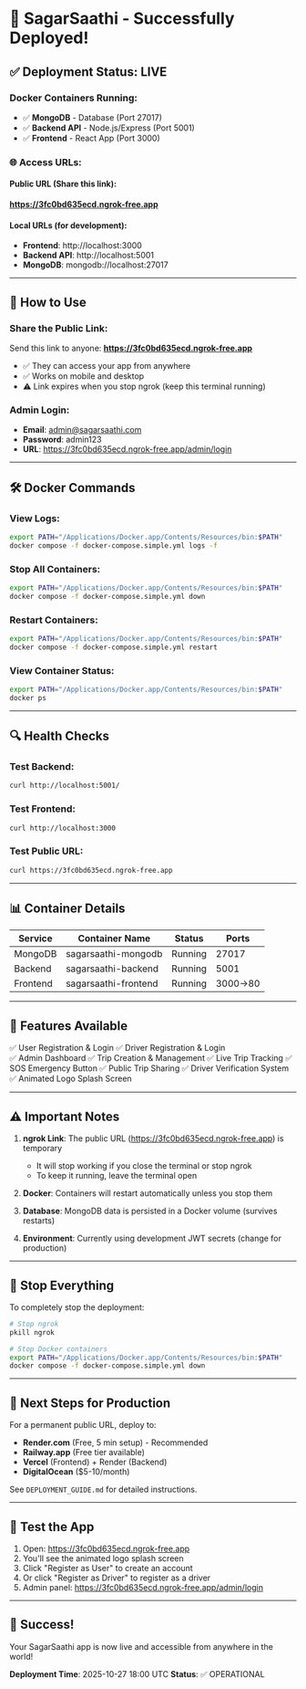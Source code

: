 # 🚀 SagarSaathi - Successfully Deployed!

## ✅ Deployment Status: LIVE

### Docker Containers Running:
- ✅ **MongoDB** - Database (Port 27017)
- ✅ **Backend API** - Node.js/Express (Port 5001)
- ✅ **Frontend** - React App (Port 3000)

### 🌐 Access URLs:

#### Public URL (Share this link):
**https://3fc0bd635ecd.ngrok-free.app**

#### Local URLs (for development):
- **Frontend**: http://localhost:3000
- **Backend API**: http://localhost:5001
- **MongoDB**: mongodb://localhost:27017

---

## 📱 How to Use

### Share the Public Link:
Send this link to anyone: **https://3fc0bd635ecd.ngrok-free.app**

- ✅ They can access your app from anywhere
- ✅ Works on mobile and desktop
- ⚠️ Link expires when you stop ngrok (keep this terminal running)

### Admin Login:
- **Email**: admin@sagarsaathi.com
- **Password**: admin123
- **URL**: https://3fc0bd635ecd.ngrok-free.app/admin/login

---

## 🛠️ Docker Commands

### View Logs:
```bash
export PATH="/Applications/Docker.app/Contents/Resources/bin:$PATH"
docker compose -f docker-compose.simple.yml logs -f
```

### Stop All Containers:
```bash
export PATH="/Applications/Docker.app/Contents/Resources/bin:$PATH"
docker compose -f docker-compose.simple.yml down
```

### Restart Containers:
```bash
export PATH="/Applications/Docker.app/Contents/Resources/bin:$PATH"
docker compose -f docker-compose.simple.yml restart
```

### View Container Status:
```bash
export PATH="/Applications/Docker.app/Contents/Resources/bin:$PATH"
docker ps
```

---

## 🔍 Health Checks

### Test Backend:
```bash
curl http://localhost:5001/
```

### Test Frontend:
```bash
curl http://localhost:3000
```

### Test Public URL:
```bash
curl https://3fc0bd635ecd.ngrok-free.app
```

---

## 📊 Container Details

| Service | Container Name | Status | Ports |
|---------|---------------|--------|-------|
| MongoDB | sagarsaathi-mongodb | Running | 27017 |
| Backend | sagarsaathi-backend | Running | 5001 |
| Frontend | sagarsaathi-frontend | Running | 3000→80 |

---

## 🌟 Features Available

✅ User Registration & Login
✅ Driver Registration & Login  
✅ Admin Dashboard
✅ Trip Creation & Management
✅ Live Trip Tracking
✅ SOS Emergency Button
✅ Public Trip Sharing
✅ Driver Verification System
✅ Animated Logo Splash Screen

---

## ⚠️ Important Notes

1. **ngrok Link**: The public URL (https://3fc0bd635ecd.ngrok-free.app) is temporary
   - It will stop working if you close the terminal or stop ngrok
   - To keep it running, leave the terminal open

2. **Docker**: Containers will restart automatically unless you stop them

3. **Database**: MongoDB data is persisted in a Docker volume (survives restarts)

4. **Environment**: Currently using development JWT secrets (change for production)

---

## 🚦 Stop Everything

To completely stop the deployment:

```bash
# Stop ngrok
pkill ngrok

# Stop Docker containers
export PATH="/Applications/Docker.app/Contents/Resources/bin:$PATH"
docker compose -f docker-compose.simple.yml down
```

---

## 🎯 Next Steps for Production

For a permanent public URL, deploy to:
- **Render.com** (Free, 5 min setup) - Recommended
- **Railway.app** (Free tier available)
- **Vercel** (Frontend) + Render (Backend)
- **DigitalOcean** ($5-10/month)

See `DEPLOYMENT_GUIDE.md` for detailed instructions.

---

## 📸 Test the App

1. Open: https://3fc0bd635ecd.ngrok-free.app
2. You'll see the animated logo splash screen
3. Click "Register as User" to create an account
4. Or click "Register as Driver" to register as a driver
5. Admin panel: https://3fc0bd635ecd.ngrok-free.app/admin/login

---

## 🎉 Success!

Your SagarSaathi app is now live and accessible from anywhere in the world!

**Deployment Time**: 2025-10-27 18:00 UTC
**Status**: ✅ OPERATIONAL
